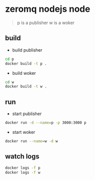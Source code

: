 # zeromq nodejs node 
> p is a publisher
> w is a woker
## build
- build publisher
```bash
cd p 
docker build -t p .
```
- build woker
```bash
cd w 
docker build -t w .
```
## run 
- start publisher
```bash
docker run -d --name=p -p 3000:3000 p 
```
- start woker
```bash
docker run --name=w -d w
```
## watch logs 
```bash
docker logs -f p
docker logs -f w
```
